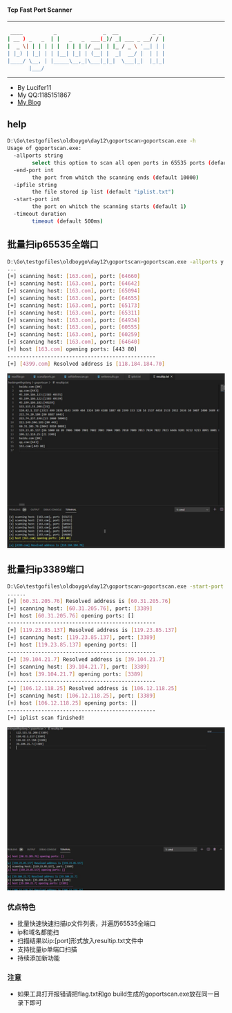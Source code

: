 #### Tcp Fast Port Scanner

-----------------------------------------------------

``` bash
 ____          _               _  __           _ _
| __ ) _   _  | |   _   _  ___(_)/ _| ___ _ __/ / |
|  _ \| | | | | |  | | | |/ __| | |_ / _ \ '__| | |
| |_) | |_| | | |__| |_| | (__| |  _|  __/ |  | | |
|____/ \__, | |_____\__,_|\___|_|_|  \___|_|  |_|_|
       |___/

```

-----------------------------------------------------
 - By Lucifer11
 - My QQ:1185151867
 - [My Blog](https://fdlucifer.github.io/)


## help

``` bash
D:\Go\testgofiles\oldboygo\day12\goportscan>goportscan.exe -h
Usage of goportscan.exe:
  -allports string
        select this option to scan all open ports in 65535 ports (default "n")
  -end-port int
        the port from whitch the scanning ends (default 10000)
  -ipfile string
        the file stored ip list (default "iplist.txt")
  -start-port int
        the port on whitch the scanning starts (default 1)
  -timeout duration
        timeout (default 500ms)
```

## 批量扫ip65535全端口

``` bash
D:\Go\testgofiles\oldboygo\day12\goportscan>goportscan.exe -allports y
...
[+] scanning host: [163.com], port: [64660]
[+] scanning host: [163.com], port: [64642]
[+] scanning host: [163.com], port: [65094]
[+] scanning host: [163.com], port: [64655]
[+] scanning host: [163.com], port: [65173]
[+] scanning host: [163.com], port: [65311]
[+] scanning host: [163.com], port: [64934]
[+] scanning host: [163.com], port: [60555]
[+] scanning host: [163.com], port: [60259]
[+] scanning host: [163.com], port: [64640]
[+] host [163.com] opening ports: [443 80]
------------------------------------------------
[+] [4399.com] Resolved address is [118.184.184.70]
```

![](/pics/allports.jpg)

## 批量扫ip3389端口

``` bash
D:\Go\testgofiles\oldboygo\day12\goportscan>goportscan.exe -start-port 3389 -end-port 3389
......
[+] [60.31.205.76] Resolved address is [60.31.205.76]
[+] scanning host: [60.31.205.76], port: [3389]
[+] host [60.31.205.76] opening ports: []
------------------------------------------------
[+] [119.23.85.137] Resolved address is [119.23.85.137]
[+] scanning host: [119.23.85.137], port: [3389]
[+] host [119.23.85.137] opening ports: []
------------------------------------------------
[+] [39.104.21.7] Resolved address is [39.104.21.7]
[+] scanning host: [39.104.21.7], port: [3389]
[+] host [39.104.21.7] opening ports: [3389]
------------------------------------------------
[+] [106.12.118.25] Resolved address is [106.12.118.25]
[+] scanning host: [106.12.118.25], port: [3389]
[+] host [106.12.118.25] opening ports: []
------------------------------------------------
[+] iplist scan finished!
```

![](/pics/singleport.jpg)


### 优点特色

 - 批量快速快速扫描ip文件列表，并遍历65535全端口
 - ip和域名都能扫
 - 扫描结果以ip:[port]形式放入resultip.txt文件中
 - 支持批量ip单端口扫描
 - 持续添加新功能

### 注意
 - 如果工具打开报错请把flag.txt和go build生成的goportscan.exe放在同一目录下即可
